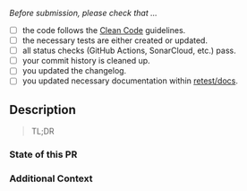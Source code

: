 *Before submission, please check that ...*

- [ ] the code follows the [Clean Code](https://clean-code-developer.com/) guidelines.
- [ ] the necessary tests are either created or updated.
- [ ] all status checks (GitHub Actions, SonarCloud, etc.) pass.
- [ ] your commit history is cleaned up.
- [ ] you updated the changelog.
- [ ] you updated necessary documentation within [retest/docs](https://github.com/retest/docs).

<!-- Note: You can always ask a maintainer to help you with the above tasks. -->

## Description

> TL;DR <!-- Please provide some short description here -->

<!-- Please provide additional description with this PR. If there are any related issues, please link them here too. -->

### State of this PR

<!-- If there is any work left (see above) or things to consider -->

### Additional Context

<!-- Add any other context, screenshots or minimal code example about the feature request here. Please check that you do not expose any secrets. -->
